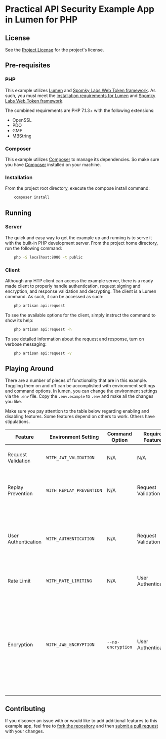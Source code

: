 # Practical API Security Example App in Lumen for PHP

## License

See the [Project License](./LICENSE.md) for the project's license.

## Pre-requisites

### PHP

This example utilizes [Lumen](https://lumen.laravel.com/) and 
[Spomky Labs Web Token framework](https://web-token.spomky-labs.com/). As such, you must meet the
[installation requirements for Lumen](https://lumen.laravel.com/docs/5.6/installation#server-requirements) 
and [Spomky Labs Web Token framework](https://web-token.spomky-labs.com/).

The combined requirements are PHP 7.1.3+ with the following extensions:

* OpenSSL
* PDO
* GMP
* MBString

### Composer

This example utilizes [Composer](https://getcomposer.org/) to manage its dependencies. 
So make sure you have [Composer](https://getcomposer.org/) installed on your machine.

### Installation

From the project root directory, execute the compose install command:

```bash
    composer install
``` 

## Running

### Server

The quick and easy way to get the example up and running is to serve it with the built-in PHP development server. From
the project home directory, run the following command:

```bash
    php -S localhost:8080 -t public
```

### Client

Although any HTP client can access the example server, there is a ready made client to properly handle authentication,
request signing and encryption, and response validation and decrypting. The client is a Lumen command. As such, it can
be accessed as such:

```bash
    php artisan api:request
``` 

To see the available options for the client, simply instruct the command to show its help:

```bash
    php artisan api:request -h
``` 

To see detailed information about the request and response, turn on verbose messaging:

```bash
    php artisan api:request -v
``` 

## Playing Around

There are a number of pieces of functionality that are in this example. Toggling them on and off can be accomplished
with environment settings and command options. In lumen, you can change the environment settings via the ```.env```
file. Copy the ```.env.example``` to ```.env``` and make all the changes you like.

Make sure you pay attention to the table below regarding enabling and disabling features. Some features depend on others
to work. Others have stipulations.

| Feature             | Environment Setting          | Command Option        | Requires Features   | Stipulations |
|---------------------|------------------------------|-----------------------|---------------------|--------------|
| Request Validation  | ```WITH_JWT_VALIDATION```    | N/A                   | N/A                 | Commands without JWT will fail as 401 |
| Replay Prevention   | ```WITH_REPLAY_PREVENTION``` | N/A                   | Request Validation  | JWT must be present as it is used as the unique identifier for replay | 
| User Authentication | ```WITH_AUTHENTICATION```    | N/A                   | Request Validation  | JWT includes the username as the iss claim. Validating the JWT via the key is used for authentication |
| Rate Limit          | ```WITH_RATE_LIMITING```     | N/A                   | User Authentication | GET is not rate limited. Post is rate limited |
| Encryption          | ```WITH_JWE_ENCRYPTION ```   | ```--no-encryption``` | User Authentication | User authentication is required to properly determine keys for decryption. Both client and API will abide by the environment setting but client can be overridden by command option |

## Contributing

If you discover an issue with or would like to add additional features to this example app, feel free to 
[fork the repository](https://help.github.com/articles/working-with-forks/) and then
[submit a pull request](https://help.github.com/articles/about-pull-requests/) with your changes.
